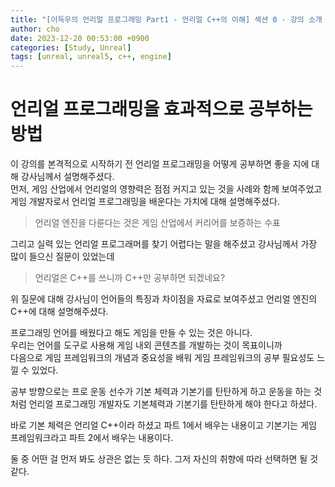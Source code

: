 ```yaml
---
title: "[이득우의 언리얼 프로그래밍 Part1 - 언리얼 C++의 이해] 섹션 0 - 강의 소개 "
author: cho
date: 2023-12-20 00:53:00 +0900
categories: [Study, Unreal]
tags: [unreal, unreal5, c++, engine]
---
```


# 언리얼 프로그래밍을 효과적으로 공부하는 방법

이 강의를 본격적으로 시작하기 전 언리얼 프로그래밍을 어떻게 공부하면 좋을 지에 대해 강사님께서 설명해주셨다.  
먼저, 게임 산업에서 언리얼의 영향력은 점점 커지고 있는 것을 사례와 함께 보여주었고 게임 개발자로서 언리얼 프로그래밍을 배운다는 가치에 대해 설명해주셨다.  
> 언리얼 엔진을 다룬다는 것은 게임 산업에서 커리어를 보증하는 수표  

그리고 실력 있는 언리얼 프로그래머를 찾기 어렵다는 말을 해주셨고 강사님께서 가장 많이 들으신 질문이 있었는데  
> 언리얼은 C++를 쓰니까 C++만 공부하면 되겠네요?  

위 질문에 대해 강사님이 언어들의 특징과 차이점을 자료로 보여주셨고 언리얼 엔진의 C++에 대해 설명해주셨다.  

프로그래밍 언어를 배웠다고 해도 게임을 만들 수 있는 것은 아니다.  
우리는 언어를 도구로 사용해 게임 내외 콘텐츠를 개발하는 것이 목표이니까  
다음으로 게임 프레임워크의 개념과 중요성을 배워 게임 프레임워크의 공부 필요성도 느낄 수 있었다.  

공부 방향으로는 프로 운동 선수가 기본 체력과 기본기를 탄탄하게 하고 운동을 하는 것처럼 언리얼 프로그래밍 개발자도 기본체력과 기본기를 탄탄하게 해야 한다고 하셨다.  

바로 기본 체력은 언리얼 C++이라 하셨고 파트 1에서 배우는 내용이고 기본기는 게임 프레임워크라고 파트 2에서 배우는 내용이다.  

둘 중 어떤 걸 먼저 봐도 상관은 없는 듯 하다. 그저 자신의 취향에 따라 선택하면 될 것 같다.  









